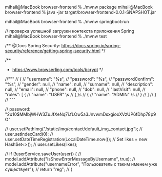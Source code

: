 
<!--https://uxwing.com/svg-icon-editor/-->

mihail@MacBook browser-frontend % ./mvnw package
mihail@MacBook browser-frontend % java -jar target/browser-frontend-0.0.1-SNAPSHOT.jar

mihail@MacBook browser-frontend % ./mvnw springboot:run

// проверка успешной загрузки контекста приложения Spring  
mihail@MacBook browser-frontend % ./mvnw test



/**
@Docs Spring Security: https://docs.spring.io/spring-security/reference/getting-spring-security.html
*/

/**
* https://www.browserling.com/tools/bcrypt
*/

//"""
//                {
//                            "username": "%s",
//                            "password": "%s",
//                            "passwordConfirm": "%s",
//                            "gender": null,
//                            "name": null,
//                            "surname": null,
//                            "description": null,
//                            "email": null,
//                            "phone": null,
//                            "dob": null,
//                            "lastVisit": null,
//                            "roles": [  {
//                                            "name": "USER"  \s
//                                        },\s
//                                        {
//                                            "name": "ADMIN"  \s
//                                        }
//                                    ]
//                        }
//                """



// password: "$2a$10$MMbjWHW3ZuJfXeNq7i.fLOw5a3JnvwmDsxgiooXVzUP6fDhp78p9O"

//        user.setPathImg("/static/img/contact/default_img_contact.jpg");
//        user.setIndexCard(0);
//        user.setDateTimeRegistration(LocalDateTime.now());
//        Set<Long> likes = new HashSet<>();
//        user.setLikes(likes);

//        if (!userService.saveUser(user)) {
//            model.addAttribute("isShowErrorMessageByUsername", true);
//            model.addAttribute("usernameError", "Пользователь с таким именем уже существует");
//            return "reg";
//        }


  <!-- oauth2 github, google -->
<!--  <div class="container unauthenticated">-->
<!--    <div class="row justify-content-center">-->
<!--      <div class="col-3">-->
<!--        <a href="/oauth2/authorization/github">-->
<!--          <img src="/img/login/github.svg" alt="github" class="wh-32">-->
<!--        </a>-->
<!--      </div>-->
<!--      <div class="col-3">-->
<!--        <a href="/oauth2/authorization/google">-->
<!--          <img src="/img/login/google.svg" alt="google" class="wh-32">-->
<!--        </a>-->
<!--      </div>-->
<!--      <div class="col-3">-->
<!--        <a href="https://oauth.vk.com/authorize?client_id=51719014&display=page&redirect_uri=https://friend18.ru/callback&scope=email&response_type=code&v=5.131">-->
<!--          <img src="/img/login/vk.svg" alt="vk" class="wh-32">-->
<!--        </a>-->
<!--      </div>-->
<!--    </div>-->
<!--  </div>-->


<!-- <input  type="text"
          pattern="^[а-яА-Яa-zA-Z]+$"
          title="Имя"
          th:field="*{fullName}"
          placeholder="Имя"
          class="form-control input-reg"
          required />
  <br>
  <span>Дата рождения</span>
  <input  id="dob"
          type="date"
          placeholder="Дата рождения"
          class="form-control input-reg"
          th:field="*{dob}"
          required />
  <br>
  <label>Ваш пол</label>
  <div style="text-align: left; margin-top: 10px;">
    <input  id="man"
            type="radio"
            th:field="*{gender}"
            name="gender"
            value="MAN"
            required>
    <label for="man"> М</label>
    <input  id="woman"
            type="radio"
            th:field="*{gender}"
            name="gender"
            value="WOMAN"
            style="margin-left: 24px;">
    <label for="woman"> Ж</label>
  </div>
  <br> -->


<!--<div th:if="${param.error}">-->
<!--  Invalid username and password.-->
<!--</div>-->
<!--<div th:if="${param.logout}">-->
<!--  You have been logged out.-->
<!--</div>-->